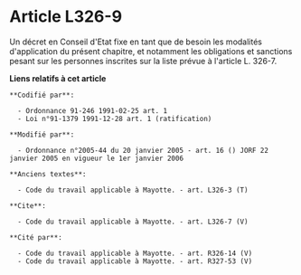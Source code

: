 # Article L326-9

Un décret en Conseil d'Etat fixe en tant que de besoin les modalités d'application du présent chapitre, et notamment les
obligations et sanctions pesant sur les personnes inscrites sur la liste prévue à l'article L. 326-7.

**Liens relatifs à cet article**

	**Codifié par**:

	  - Ordonnance 91-246 1991-02-25 art. 1
	  - Loi n°91-1379 1991-12-28 art. 1 (ratification)

	**Modifié par**:

	  - Ordonnance n°2005-44 du 20 janvier 2005 - art. 16 () JORF 22 janvier 2005 en vigueur le 1er janvier 2006

	**Anciens textes**:

	  - Code du travail applicable à Mayotte. - art. L326-3 (T)

	**Cite**:

	  - Code du travail applicable à Mayotte. - art. L326-7 (V)

	**Cité par**:

	  - Code du travail applicable à Mayotte. - art. R326-14 (V)
	  - Code du travail applicable à Mayotte. - art. R327-53 (V)
